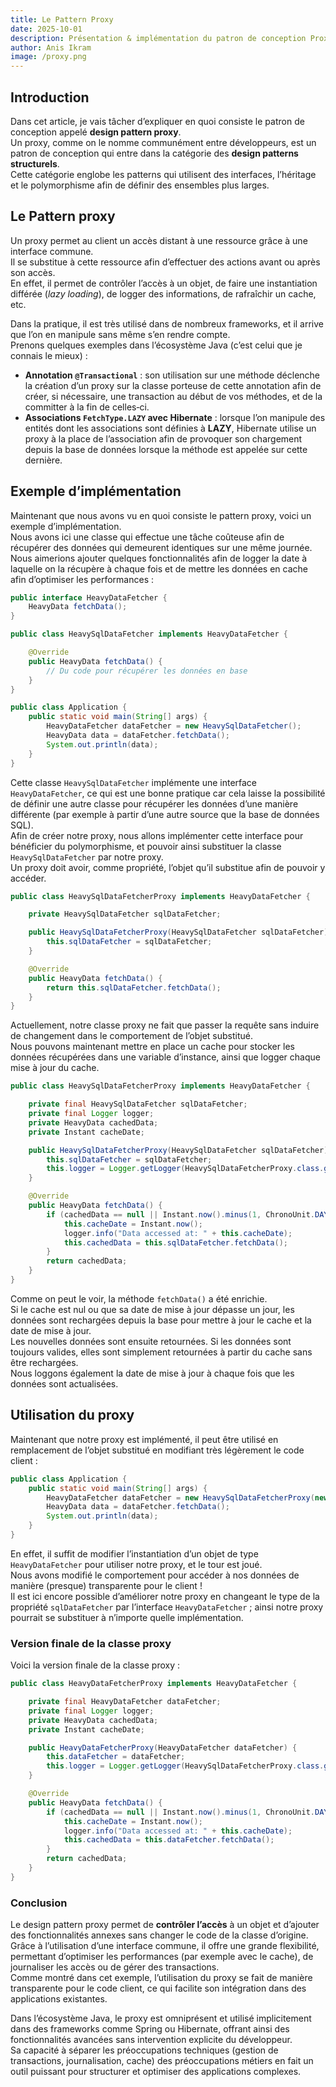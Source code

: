 ```yaml
---
title: Le Pattern Proxy
date: 2025-10-01
description: Présentation & implémentation du patron de conception Proxy en Java
author: Anis Ikram
image: /proxy.png
---
```



## Introduction 

Dans cet article, je vais tâcher d’expliquer en quoi consiste le patron de conception appelé **design pattern proxy**.  
Un proxy, comme on le nomme communément entre développeurs, est un patron de conception qui entre dans la catégorie des **design patterns structurels**.  
Cette catégorie englobe les patterns qui utilisent des interfaces, l’héritage et le polymorphisme afin de définir des ensembles plus larges.

## Le Pattern proxy

Un proxy permet au client un accès distant à une ressource grâce à une interface commune.  
Il se substitue à cette ressource afin d’effectuer des actions avant ou après son accès.  
En effet, il permet de contrôler l’accès à un objet, de faire une instantiation différée (*lazy loading*), de logger des informations, de rafraîchir un cache, etc.

Dans la pratique, il est très utilisé dans de nombreux frameworks, et il arrive que l’on en manipule sans même s’en rendre compte.  
Prenons quelques exemples dans l’écosystème Java (c’est celui que je connais le mieux) :

- **Annotation `@Transactional`** : son utilisation sur une méthode déclenche la création d’un proxy sur la classe porteuse de cette annotation afin de créer, si nécessaire, une transaction au début de vos méthodes, et de la committer à la fin de celles‑ci.
- **Associations `FetchType.LAZY` avec Hibernate** : lorsque l’on manipule des entités dont les associations sont définies à **LAZY**, Hibernate utilise un proxy à la place de l’association afin de provoquer son chargement depuis la base de données lorsque la méthode est appelée sur cette dernière.

## Exemple d’implémentation

Maintenant que nous avons vu en quoi consiste le pattern proxy, voici un exemple d’implémentation.  
Nous avons ici une classe qui effectue une tâche coûteuse afin de récupérer des données qui demeurent identiques sur une même journée.  
Nous aimerions ajouter quelques fonctionnalités afin de logger la date à laquelle on la récupère à chaque fois et de mettre les données en cache afin d’optimiser les performances :

```java
public interface HeavyDataFetcher {
    HeavyData fetchData();
}

public class HeavySqlDataFetcher implements HeavyDataFetcher {

    @Override
    public HeavyData fetchData() {
        // Du code pour récupérer les données en base
    }
}

public class Application {
    public static void main(String[] args) {
        HeavyDataFetcher dataFetcher = new HeavySqlDataFetcher();
        HeavyData data = dataFetcher.fetchData();
        System.out.println(data);
    }
}
```

Cette classe `HeavySqlDataFetcher` implémente une interface `HeavyDataFetcher`, ce qui est une bonne pratique car cela laisse la possibilité de définir une autre classe pour récupérer les données d’une manière différente (par exemple à partir d’une autre source que la base de données SQL).  
Afin de créer notre proxy, nous allons implémenter cette interface pour bénéficier du polymorphisme, et pouvoir ainsi substituer la classe `HeavySqlDataFetcher` par notre proxy.  
Un proxy doit avoir, comme propriété, l’objet qu’il substitue afin de pouvoir y accéder.

```java
public class HeavySqlDataFetcherProxy implements HeavyDataFetcher {

    private HeavySqlDataFetcher sqlDataFetcher;

    public HeavySqlDataFetcherProxy(HeavySqlDataFetcher sqlDataFetcher) {
        this.sqlDataFetcher = sqlDataFetcher;
    }

    @Override
    public HeavyData fetchData() {
        return this.sqlDataFetcher.fetchData();
    }
}
```

Actuellement, notre classe proxy ne fait que passer la requête sans induire de changement dans le comportement de l’objet substitué.  
Nous pouvons maintenant mettre en place un cache pour stocker les données récupérées dans une variable d’instance, ainsi que logger chaque mise à jour du cache.

```java
public class HeavySqlDataFetcherProxy implements HeavyDataFetcher {

    private final HeavySqlDataFetcher sqlDataFetcher;
    private final Logger logger;
    private HeavyData cachedData;
    private Instant cacheDate;

    public HeavySqlDataFetcherProxy(HeavySqlDataFetcher sqlDataFetcher) {
        this.sqlDataFetcher = sqlDataFetcher;
        this.logger = Logger.getLogger(HeavySqlDataFetcherProxy.class.getName());
    }

    @Override
    public HeavyData fetchData() {
        if (cachedData == null || Instant.now().minus(1, ChronoUnit.DAYS).isAfter(cacheDate)) {
            this.cacheDate = Instant.now();
            logger.info("Data accessed at: " + this.cacheDate);
            this.cachedData = this.sqlDataFetcher.fetchData();
        }
        return cachedData;
    }
}
```

Comme on peut le voir, la méthode `fetchData()` a été enrichie.  
Si le cache est nul ou que sa date de mise à jour dépasse un jour, les données sont rechargées depuis la base pour mettre à jour le cache et la date de mise à jour.  
Les nouvelles données sont ensuite retournées. Si les données sont toujours valides, elles sont simplement retournées à partir du cache sans être rechargées.  
Nous loggons également la date de mise à jour à chaque fois que les données sont actualisées.

## Utilisation du proxy

Maintenant que notre proxy est implémenté, il peut être utilisé en remplacement de l’objet substitué en modifiant très légèrement le code client :

```java
public class Application {
    public static void main(String[] args) {
        HeavyDataFetcher dataFetcher = new HeavySqlDataFetcherProxy(new HeavySqlDataFetcher());
        HeavyData data = dataFetcher.fetchData();
        System.out.println(data);
    }
}
```

En effet, il suffit de modifier l’instantiation d’un objet de type `HeavyDataFetcher` pour utiliser notre proxy, et le tour est joué.  
Nous avons modifié le comportement pour accéder à nos données de manière (presque) transparente pour le client !  
Il est ici encore possible d’améliorer notre proxy en changeant le type de la propriété `sqlDataFetcher` par l’interface `HeavyDataFetcher` ; ainsi notre proxy pourrait se substituer à n’importe quelle implémentation.

### Version finale de la classe proxy

Voici la version finale de la classe proxy :

```java
public class HeavyDataFetcherProxy implements HeavyDataFetcher {

    private final HeavyDataFetcher dataFetcher;
    private final Logger logger;
    private HeavyData cachedData;
    private Instant cacheDate;

    public HeavyDataFetcherProxy(HeavyDataFetcher dataFetcher) {
        this.dataFetcher = dataFetcher;
        this.logger = Logger.getLogger(HeavySqlDataFetcherProxy.class.getName());
    }

    @Override
    public HeavyData fetchData() {
        if (cachedData == null || Instant.now().minus(1, ChronoUnit.DAYS).isAfter(cacheDate)) {
            this.cacheDate = Instant.now();
            logger.info("Data accessed at: " + this.cacheDate);
            this.cachedData = this.dataFetcher.fetchData();
        }
        return cachedData;
    }
}
```

### Conclusion

Le design pattern proxy permet de **contrôler l’accès** à un objet et d’ajouter des fonctionnalités annexes sans changer le code de la classe d’origine.  
Grâce à l’utilisation d’une interface commune, il offre une grande flexibilité, permettant d’optimiser les performances (par exemple avec le cache), de journaliser les accès ou de gérer des transactions.  
Comme montré dans cet exemple, l’utilisation du proxy se fait de manière transparente pour le code client, ce qui facilite son intégration dans des applications existantes.

Dans l’écosystème Java, le proxy est omniprésent et utilisé implicitement dans des frameworks comme Spring ou Hibernate, offrant ainsi des fonctionnalités avancées sans intervention explicite du développeur.  
Sa capacité à séparer les préoccupations techniques (gestion de transactions, journalisation, cache) des préoccupations métiers en fait un outil puissant pour structurer et optimiser des applications complexes.
